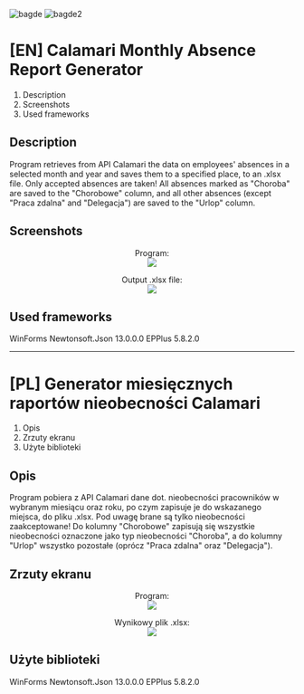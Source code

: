 ![bagde](https://img.shields.io/github/languages/top/ErenoGit/Calamari-Monthly-Report-Of-Holidays-And-Sickness) ![bagde2](https://img.shields.io/badge/.NET%20Framework-4.6.2-blue) 
# [EN] Calamari Monthly Absence Report Generator
1. Description
2. Screenshots
3. Used frameworks
## Description
Program retrieves from API Calamari the data on employees' absences in a selected month and year and saves them to a specified place, to an .xlsx file. Only accepted absences are taken! All absences marked as "Choroba" are saved to the "Chorobowe" column, and all other absences (except "Praca zdalna" and "Delegacja") are saved to the "Urlop" column.
## Screenshots
<p align="center"> Program: <br/><img src="https://i.imgur.com/NSLA68j.jpeg"></p>
<p align="center"> Output .xlsx file: <br/><img src="https://i.imgur.com/a9tRHzG.jpeg"></p>

## Used frameworks
WinForms
Newtonsoft.Json 13.0.0.0
EPPlus 5.8.2.0

-----------------------------------------------------------------------------------

# [PL] Generator miesięcznych raportów nieobecności Calamari
1. Opis
2. Zrzuty ekranu
3. Użyte biblioteki
## Opis
Program pobiera z API Calamari dane dot. nieobecności pracowników w wybranym miesiącu oraz roku, po czym zapisuje je do wskazanego miejsca, do pliku .xlsx. Pod uwagę brane są tylko nieobecności zaakceptowane! Do kolumny "Chorobowe" zapisują się wszystkie nieobecności oznaczone jako typ nieobecności "Choroba", a do kolumny "Urlop" wszystko pozostałe (oprócz "Praca zdalna" oraz "Delegacja").
## Zrzuty ekranu
<p align="center"> Program: <br/><img src="https://i.imgur.com/NSLA68j.jpeg"></p>
<p align="center"> Wynikowy plik .xlsx: <br/><img src="https://i.imgur.com/a9tRHzG.jpeg"></p>

## Użyte biblioteki
WinForms
Newtonsoft.Json 13.0.0.0
EPPlus 5.8.2.0

